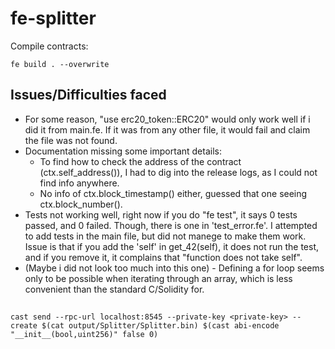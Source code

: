 # fe-splitter



Compile contracts:
```
fe build . --overwrite
```


## Issues/Difficulties faced

- For some reason, "use erc20_token::ERC20" would only work well if i did it from main.fe. If it was from any other file, it would fail and claim the file was not found.
- Documentation missing some important details:
    - To find how to check the address of the contract (ctx.self_address()), I had to dig into the release logs, as I could not find info anywhere.
    - No info of ctx.block_timestamp() either, guessed that one seeing ctx.block_number().
- Tests not working well, right now if you do "fe test", it says 0 tests passed, and 0 failed. Though, there is one in 'test_error.fe'. I attempted to add tests in the main file, but did not manege to make them work. Issue is that if you add the 'self' in get_42(self), it does not run the test, and if you remove it, it complains that "function does not take self".
- (Maybe i did not look too much into this one) - Defining a for loop seems only to be possible when iterating through an array, which is less convenient than the standard C/Solidity for.

##

```
cast send --rpc-url localhost:8545 --private-key <private-key> --create $(cat output/Splitter/Splitter.bin) $(cast abi-encode "__init__(bool,uint256)" false 0)
```

